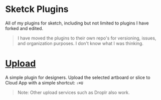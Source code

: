 Sketck Plugins
==============

All of my plugins for sketch, including but not limited to plugins I have forked and edited.

> I have moved the plugins to their own repo's for versioning, issues, and organization purposes. I don't know what I was thinking.

# [Upload](https://github.com/jelias/sketch-plugins/tree/master/sketch-upload)

A simple plugin for designers. Upload the selected artboard or slice to Cloud App with a simple shortcut: `⇧⌘U`

>Note: Other upload services such as Droplr also work.
